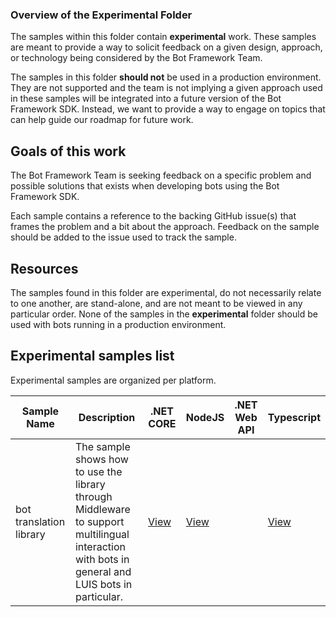 ### Overview of the Experimental Folder

The samples within this folder contain **experimental** work.  These samples are meant to provide a way to solicit 
feedback on a given design, approach, or technology being considered by the Bot Framework Team.  

The samples in this folder **should not** be used in a production environment.  They are not supported and the team is not implying a given approach used in these samples will be integrated into a future version of the Bot Framework SDK.  Instead, we want to provide a way to engage on topics that can help guide our roadmap for future work.

## Goals of this work

The Bot Framework Team is seeking feedback on a specific problem and possible solutions that exists when developing bots using the Bot Framework SDK.

Each sample contains a reference to the backing GitHub issue(s) that frames the problem and a bit about the approach.  Feedback on the sample should be added to the issue used to track the sample.  


## Resources

The samples found in this folder are experimental, do not necessarily relate to one another, are stand-alone, and are not meant to be viewed in any particular order.  None of the samples in the **experimental** folder should be used with bots running in a production environment.



## Experimental samples list

Experimental samples are organized per platform.


| Sample Name           | Description                                                                    | .NET CORE   | NodeJS      | .NET Web API | Typescript  |
|-----------------------|--------------------------------------------------------------------------------|-------------|-------------|--------------|-------------|
|bot translation library| The sample shows how to use the library through Middleware to support multilingual interaction with bots in general and LUIS bots in particular.                                                                                                 |[View][cs#1] | [View][js#1] |  | [View][ts#1] |


[cs#1]:csharp_dotnetcore/MultilingualLuisBot

[wa#2]:csharp_webapi/#

[ts#1]:javascript_typescript/javascript_typescript

[js#1]:samples/javascript_nodejs/javascript_typescript


